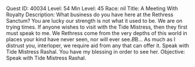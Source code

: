 Quest ID: 40034
Level: 54
Min Level: 45
Race: nil
Title: A Meeting With Royalty
Description: What business do you have here at the Rethress Sanctum? You are lucky our strength is not what it used to be. We are on trying times. If anyone wishes to visit with the Tide Mistress, then they first must speak to me. We Rethress come from the very depths of this world in places your kind have never seen, nor will ever see.$B$B... As much as I distrust you, interloper, we require aid from any that can offer it. Speak with Tide Mistress Rashal. You have my blessing in order to see her.
Objective: Speak with Tide Mistress Rashal.

